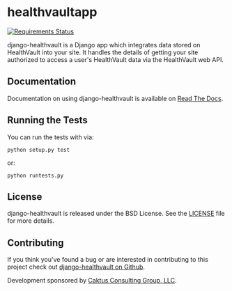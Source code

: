 healthvaultapp
==============
[![Requirements Status](https://requires.io/github/orcasgit/django-healthvault/requirements.png?branch=master)](https://requires.io/github/orcasgit/django-healthvault/requirements/?branch=master)

django-healthvault is a Django app which integrates data stored on HealthVault
into your site. It handles the details of getting your site authorized to
access a user's HealthVault data via the HealthVault web API.

Documentation
-------------

Documentation on using django-healthvault is available on [Read The Docs](http://readthedocs.org/docs/django-healthvault/).


Running the Tests
-----------------

You can run the tests with via:

```
python setup.py test
```

or:
```
python runtests.py
```


License
-------

django-healthvault is released under the BSD License. See the [LICENSE](LICENSE) file for
more details.


Contributing
------------

If you think you've found a bug or are interested in contributing to this
project check out [django-healthvault on Github](https://github.com/orcasgit/django-healthvault).

Development sponsored by [Caktus Consulting Group, LLC](http://www.caktusgroup.com/services).
